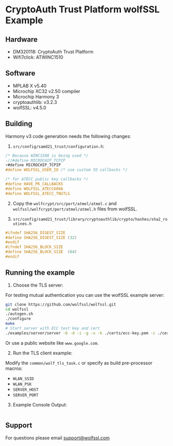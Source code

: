 # CryptoAuth Trust Platform wolfSSL Example

## Hardware

* DM320118: CryptoAuth Trust Platform
* Wifi7click: ATWINC1510

## Software

* MPLAB X v5.40
* Microchip XC32 v2.50 compiler
* Microchip Harmony 3
* cryptoauthlib: v3.2.3
* wolfSSL: v4.5.0

## Building

Harmony v3 code generation needs the following changes:

1. `src/config/samd21_trust/configuration.h`:

```c
/* Because WINC1500 is being used */
-//#define MICROCHIP_TCPIP
+#define MICROCHIP_TCPIP
#define WOLFSSL_USER_IO /* use custom IO callbacks */

/* for ATECC public key callbacks */
#define HAVE_PK_CALLBACKS
#define WOLFSSL_ATECC608A
#define WOLFSSL_ATECC_TNGTLS
```

2. Copy the `wolfcrypt/src/port/atmel/atmel.c` and `wolfssl/wolfcrypt/port/atmel/atmel.h` files from wolfSSL.

3. `src/config/samd21_trust/library/cryptoauthlib/crypto/hashes/sha2_routines.h`

```c
#ifndef SHA256_DIGEST_SIZE
#define SHA256_DIGEST_SIZE (32)
#endif
#ifndef SHA256_BLOCK_SIZE
#define SHA256_BLOCK_SIZE  (64)
#endif
```

## Running the example

1) Choose the TLS server:

For testing mutual authentication you can use the wolfSSL example server:

```sh
git clone https://github.com/wolfssl/wolfssl.git
cd wolfssl
./autogen.sh
./configure
make
# Start server with ECC test key and cert
./examples/server/server -b -d -i -g -x -k ./certs/ecc-key.pem -c ./certs/server-ecc.pem
```

Or use a public website like `www.google.com`.

2) Run the TLS client example:

Modify the `common/wolf_tls_task.c` or specify as build pre-processor macros:

* `WLAN_SSID`
* `WLAN_PSK`
* `SERVER_HOST`
* `SERVER_PORT`

3) Example Console Output:

```

```

## Support

For questions please email support@wolfssl.com
